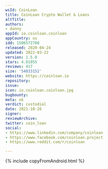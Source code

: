 ```yaml
---
wsId: CoinLoan
title: CoinLoan Сrypto Wallet & Loans
altTitle: 
authors:
- danny
appId: io.coinloan.coinloan
appCountry: us
idd: 1506572788
released: 2020-04-24
updated: 2022-03-22
version: 1.5.0
stars: 4.81055
reviews: 417
size: '54833152'
website: https://coinloan.io
repository: 
issue: 
icon: io.coinloan.coinloan.jpg
bugbounty: 
meta: ok
verdict: custodial
date: 2021-10-26
signer: 
reviewArchive: 
twitter: coin_loan
social:
- https://www.linkedin.com/company/coinloan
- https://www.facebook.com/coinloan.project
- https://www.reddit.com/r/coinloan

---
```


{% include copyFromAndroid.html %}
